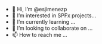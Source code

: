 - 👋 Hi, I’m @esjimenezp
- 👀 I’m interested in SPFx projects...
- 🌱 I’m currently learning ...
- 💞️ I’m looking to collaborate on ...
- 📫 How to reach me ...

<!---
esjimenezp/esjimenezp is a ✨ special ✨ repository because its `README.md` (this file) appears on your GitHub profile.
You can click the Preview link to take a look at your changes.
--->

